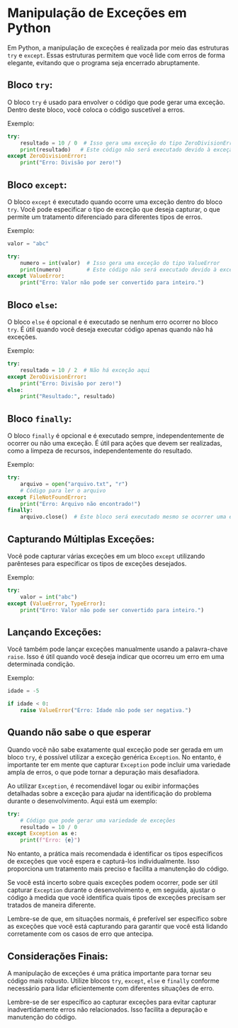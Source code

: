 # Manipulação de Exceções em Python

Em Python, a manipulação de exceções é realizada por meio das estruturas `try` e `except`. Essas estruturas permitem que você lide com erros de forma elegante, evitando que o programa seja encerrado abruptamente.

## Bloco `try`:

O bloco `try` é usado para envolver o código que pode gerar uma exceção. Dentro deste bloco, você coloca o código suscetível a erros.

Exemplo:

```python
try:
    resultado = 10 / 0  # Isso gera uma exceção do tipo ZeroDivisionError
    print(resultado)   # Este código não será executado devido à exceção
except ZeroDivisionError:
    print("Erro: Divisão por zero!")
```

## Bloco `except`:

O bloco `except` é executado quando ocorre uma exceção dentro do bloco `try`. Você pode especificar o tipo de exceção que deseja capturar, o que permite um tratamento diferenciado para diferentes tipos de erros.

Exemplo:

```python
valor = "abc"

try:
    numero = int(valor)  # Isso gera uma exceção do tipo ValueError
    print(numero)        # Este código não será executado devido à exceção
except ValueError:
    print("Erro: Valor não pode ser convertido para inteiro.")
```

## Bloco `else`:

O bloco `else` é opcional e é executado se nenhum erro ocorrer no bloco `try`. É útil quando você deseja executar código apenas quando não há exceções.

Exemplo:

```python
try:
    resultado = 10 / 2  # Não há exceção aqui
except ZeroDivisionError:
    print("Erro: Divisão por zero!")
else:
    print("Resultado:", resultado)
```

## Bloco `finally`:

O bloco `finally` é opcional e é executado sempre, independentemente de ocorrer ou não uma exceção. É útil para ações que devem ser realizadas, como a limpeza de recursos, independentemente do resultado.

Exemplo:

```python
try:
    arquivo = open("arquivo.txt", "r")
    # Código para ler o arquivo
except FileNotFoundError:
    print("Erro: Arquivo não encontrado!")
finally:
    arquivo.close()  # Este bloco será executado mesmo se ocorrer uma exceção
```

## Capturando Múltiplas Exceções:

Você pode capturar várias exceções em um bloco `except` utilizando parênteses para especificar os tipos de exceções desejados.

Exemplo:

```python
try:
    valor = int("abc")
except (ValueError, TypeError):
    print("Erro: Valor não pode ser convertido para inteiro.")
```

## Lançando Exceções:

Você também pode lançar exceções manualmente usando a palavra-chave `raise`. Isso é útil quando você deseja indicar que ocorreu um erro em uma determinada condição.

Exemplo:

```python
idade = -5

if idade < 0:
    raise ValueError("Erro: Idade não pode ser negativa.")
```

## Quando não sabe o que esperar
Quando você não sabe exatamente qual exceção pode ser gerada em um bloco `try`, é possível utilizar a exceção genérica `Exception`. No entanto, é importante ter em mente que capturar `Exception` pode incluir uma variedade ampla de erros, o que pode tornar a depuração mais desafiadora.

Ao utilizar `Exception`, é recomendável logar ou exibir informações detalhadas sobre a exceção para ajudar na identificação do problema durante o desenvolvimento. Aqui está um exemplo:

```python
try:
    # Código que pode gerar uma variedade de exceções
    resultado = 10 / 0
except Exception as e:
    print(f"Erro: {e}")
```

No entanto, a prática mais recomendada é identificar os tipos específicos de exceções que você espera e capturá-los individualmente. Isso proporciona um tratamento mais preciso e facilita a manutenção do código.

Se você está incerto sobre quais exceções podem ocorrer, pode ser útil capturar `Exception` durante o desenvolvimento e, em seguida, ajustar o código à medida que você identifica quais tipos de exceções precisam ser tratados de maneira diferente.

Lembre-se de que, em situações normais, é preferível ser específico sobre as exceções que você está capturando para garantir que você está lidando corretamente com os casos de erro que antecipa.

## Considerações Finais:

A manipulação de exceções é uma prática importante para tornar seu código mais robusto. Utilize blocos `try`, `except`, `else` e `finally` conforme necessário para lidar eficientemente com diferentes situações de erro.

Lembre-se de ser específico ao capturar exceções para evitar capturar inadvertidamente erros não relacionados. Isso facilita a depuração e manutenção do código.
